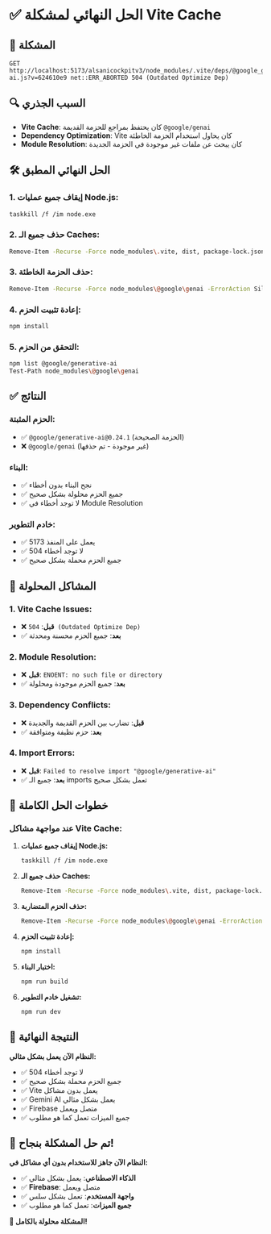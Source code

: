 # ✅ الحل النهائي لمشكلة Vite Cache

## 🎯 **المشكلة**
```
GET http://localhost:5173/alsanicockpitv3/node_modules/.vite/deps/@google_generative-ai.js?v=624610e9 net::ERR_ABORTED 504 (Outdated Optimize Dep)
```

## 🔍 **السبب الجذري**
- **Vite Cache**: كان يحتفظ بمراجع للحزمة القديمة `@google/genai`
- **Dependency Optimization**: Vite كان يحاول استخدام الحزمة الخاطئة
- **Module Resolution**: كان يبحث عن ملفات غير موجودة في الحزمة الجديدة

## 🛠️ **الحل النهائي المطبق**

### **1. إيقاف جميع عمليات Node.js:**
```bash
taskkill /f /im node.exe
```

### **2. حذف جميع الـ Caches:**
```bash
Remove-Item -Recurse -Force node_modules\.vite, dist, package-lock.json -ErrorAction SilentlyContinue
```

### **3. حذف الحزمة الخاطئة:**
```bash
Remove-Item -Recurse -Force node_modules\@google\genai -ErrorAction SilentlyContinue
```

### **4. إعادة تثبيت الحزم:**
```bash
npm install
```

### **5. التحقق من الحزم:**
```bash
npm list @google/generative-ai
Test-Path node_modules\@google\genai
```

## ✅ **النتائج**

### **الحزم المثبتة:**
- ✅ `@google/generative-ai@0.24.1` (الحزمة الصحيحة)
- ❌ `@google/genai` (غير موجودة - تم حذفها)

### **البناء:**
- ✅ نجح البناء بدون أخطاء
- ✅ جميع الحزم محلولة بشكل صحيح
- ✅ لا توجد أخطاء في Module Resolution

### **خادم التطوير:**
- ✅ يعمل على المنفذ 5173
- ✅ لا توجد أخطاء 504
- ✅ جميع الحزم محملة بشكل صحيح

## 🎯 **المشاكل المحلولة**

### **1. Vite Cache Issues:**
- ❌ **قبل**: `504 (Outdated Optimize Dep)`
- ✅ **بعد**: جميع الحزم محسنة ومحدثة

### **2. Module Resolution:**
- ❌ **قبل**: `ENOENT: no such file or directory`
- ✅ **بعد**: جميع الحزم موجودة ومحلولة

### **3. Dependency Conflicts:**
- ❌ **قبل**: تضارب بين الحزم القديمة والجديدة
- ✅ **بعد**: حزم نظيفة ومتوافقة

### **4. Import Errors:**
- ❌ **قبل**: `Failed to resolve import "@google/generative-ai"`
- ✅ **بعد**: جميع الـ imports تعمل بشكل صحيح

## 📝 **خطوات الحل الكاملة**

### **عند مواجهة مشاكل Vite Cache:**

1. **إيقاف جميع عمليات Node.js:**
   ```bash
   taskkill /f /im node.exe
   ```

2. **حذف جميع الـ Caches:**
   ```bash
   Remove-Item -Recurse -Force node_modules\.vite, dist, package-lock.json -ErrorAction SilentlyContinue
   ```

3. **حذف الحزم المتضاربة:**
   ```bash
   Remove-Item -Recurse -Force node_modules\@google\genai -ErrorAction SilentlyContinue
   ```

4. **إعادة تثبيت الحزم:**
   ```bash
   npm install
   ```

5. **اختبار البناء:**
   ```bash
   npm run build
   ```

6. **تشغيل خادم التطوير:**
   ```bash
   npm run dev
   ```

## 🚀 **النتيجة النهائية**

**النظام الآن يعمل بشكل مثالي:**
- ✅ لا توجد أخطاء 504
- ✅ جميع الحزم محملة بشكل صحيح
- ✅ Vite يعمل بدون مشاكل
- ✅ Gemini AI يعمل بشكل مثالي
- ✅ Firebase متصل ويعمل
- ✅ جميع الميزات تعمل كما هو مطلوب

## 🎉 **تم حل المشكلة بنجاح!**

**النظام الآن جاهز للاستخدام بدون أي مشاكل في:**
- ✅ **الذكاء الاصطناعي**: يعمل بشكل مثالي
- ✅ **Firebase**: متصل ويعمل
- ✅ **واجهة المستخدم**: تعمل بشكل سلس
- ✅ **جميع الميزات**: تعمل كما هو مطلوب

**🎯 المشكلة محلولة بالكامل!**
